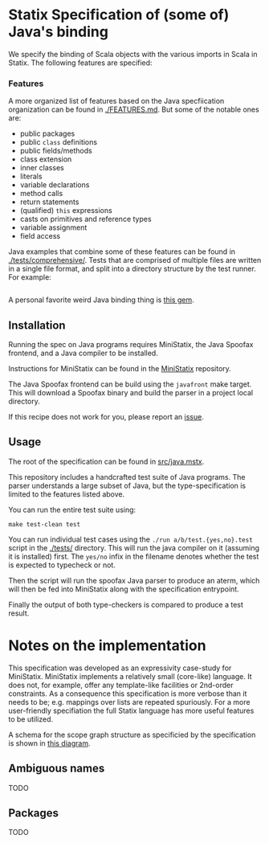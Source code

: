 # Statix Specification of (some of) Java's binding

We specify the binding of Scala objects with the various imports in Scala in Statix.
The following features are specified:

### Features

A more organized list of features based on the Java specfiication organization can be found in [./FEATURES.md](./FEATURES.md).
But some of the notable ones are:
 
- public packages
- public `class` definitions
- public fields/methods
- class extension
- inner classes
- literals
- variable declarations
- method calls
- return statements
- (qualified) `this` expressions
- casts on primitives and reference types
- variable assignment
- field access

Java examples that combine some of these features can be found in [./tests/comprehensive/](./tests/comprehensive). Tests that are comprised of multiple files are written in a single file format, and split into a directory structure by the test runner. For example:

```Java
```

A personal favorite weird Java binding thing is [this gem](./tests/classes/inheritance/inheritedshadowself.no.test).

## Installation

Running the spec on Java programs requires MiniStatix, the Java Spoofax frontend, and
a Java compiler to be installed.

Instructions for MiniStatix can be found in the 
[MiniStatix](https://github.com/metaborg/ministatix.hs/) repository.

The Java Spoofax frontend can be build using the `javafront` make target.
This will download a Spoofax binary and build the parser in a project local directory.

If this recipe does not work for you, please report an 
[issue](https://github.com/metaborg/ministatix.hs/issues).
 
## Usage

The root of the specification can be found in [src/java.mstx](./src/java.mstx).

This repository includes a handcrafted test suite of Java programs.
The parser understands a large subset of Java, but the type-specification is limited
to the features listed above.

You can run the entire test suite using:

    make test-clean test

You can run individual test cases using the `./run a/b/test.{yes,no}.test` 
script in the [./tests/](./tests/) directory.
This will run the java compiler on it (assuming it is installed) first.
The `yes/no` infix in the filename denotes whether the test is expected to typecheck or not.

Then the script will run the spoofax Java parser to produce an aterm, which
will then be fed into MiniStatix along with the specification entrypoint.

Finally the output of both type-checkers is compared to produce a test result.

# Notes on the implementation

This specification was developed as an expressivity case-study for MiniStatix.
MiniStatix implements a relatively small (core-like) language.
It does not, for example, offer any template-like facilities or 2nd-order constraints.
As a consequence this specification is more verbose than it needs to be;
e.g. mappings over lists are repeated spuriously.
For a more user-friendly specifiation the full Statix language has more useful features to be utilized.

A schema for the scope graph structure as specificied by the specification is
shown in [this diagram](doc/scopegraph.pdf).

## Ambiguous names

TODO

## Packages

TODO

##
